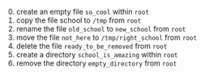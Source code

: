 0. create an empty file `so_cool` within `root`
1. copy the file school to `/tmp` from `root`
2. rename the file `old_school` to `new_school` from `root`
3. move the file `not_here` to `/tmp/right_school` from `root`
4. delete the file `ready_to_be_removed` from `root`
5. create a directory `school_is_amazing` within `root`
6. remove the directory `empty_directory` from `root`
